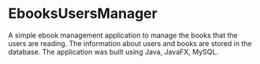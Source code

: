 # EbooksUsersManager
A simple ebook management application to manage the books that the users are reading. The information about users and books are stored in the database.
The application was built using Java, JavaFX, MySQL.
